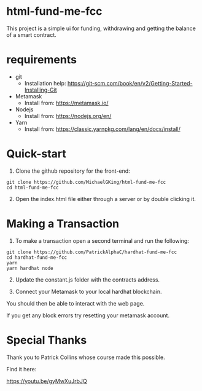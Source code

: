 # html-fund-me-fcc

This project is a simple ui for funding, withdrawing and getting the balance of a smart contract.

# requirements

- git
  - Installation help: https://git-scm.com/book/en/v2/Getting-Started-Installing-Git
- Metamask
  - Install from: https://metamask.io/
- Nodejs
  - Install from: https://nodejs.org/en/
- Yarn
  - Install from: https://classic.yarnpkg.com/lang/en/docs/install/

# Quick-start

1. Clone the github repository for the front-end:

```
git clone https://github.com/MichaelGKing/html-fund-me-fcc
cd html-fund-me-fcc
```

2. Open the index.html file either through a server or by double clicking it.

# Making a Transaction

1. To make a transaction open a second terminal and run the following:

```
git clone https://github.com/PatrickAlphaC/hardhat-fund-me-fcc
cd hardhat-fund-me-fcc
yarn
yarn hardhat node
```

2. Update the constant.js folder with the contracts address.

3. Connect your Metamask to your local hardhat blockchain.

You should then be able to interact with the web page.

If you get any block errors try resetting your metamask account.

# Special Thanks

Thank you to Patrick Collins whose course made this possible.

Find it here:

https://youtu.be/gyMwXuJrbJQ
